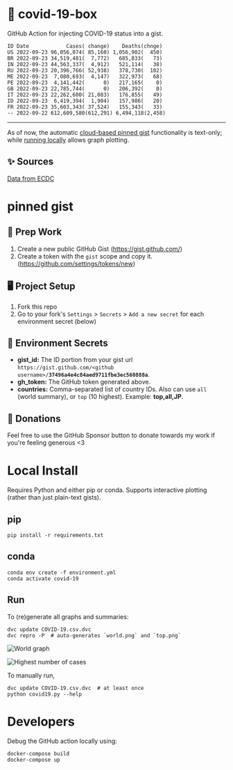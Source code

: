 # 🏥 covid-19-box

GitHub Action for injecting COVID-19 status into a gist.

```
ID Date            Cases( change)    Deaths(chnge)
US 2022-09-23 96,056,074( 85,160) 1,056,902(  450)
BR 2022-09-23 34,519,481(  7,772)   685,833(   73)
IN 2022-09-23 44,563,337(  4,912)   521,114(   38)
RU 2022-09-23 20,396,766( 52,938)   378,730(  102)
ME 2022-09-23  7,080,693(  4,147)   322,973(   68)
PE 2022-09-23  4,141,442(      0)   217,165(    0)
GB 2022-09-23 22,785,744(      0)   206,392(    0)
IT 2022-09-23 22,262,600( 21,083)   176,855(   49)
ID 2022-09-23  6,419,394(  1,904)   157,986(   20)
FR 2022-09-23 35,603,343( 37,524)   155,343(   33)
-- 2022-09-22 612,609,580(612,291) 6,494,118(2,458)
```

---

As of now, the automatic [cloud-based pinned gist](#pinned-gist) functionality is text-only;
while [running locally](#local-install) allows graph plotting.

## ✨ Sources

[Data from ECDC](https://www.ecdc.europa.eu/en/publications-data/download-todays-data-geographic-distribution-covid-19-cases-worldwide)

# pinned gist

## 🎒 Prep Work
1. Create a new public GitHub Gist (https://gist.github.com/)
1. Create a token with the `gist` scope and copy it. (https://github.com/settings/tokens/new)

## 🖥 Project Setup
1. Fork this repo
1. Go to your fork's `Settings` > `Secrets` > `Add a new secret` for each environment secret (below)

## 🤫 Environment Secrets
- **gist_id:** The ID portion from your gist url `https://gist.github.com/<github username>/`**`37496a4e4c84aed9711fbe3ec560888a`**.
- **gh_token:** The GitHub token generated above.
- **countries:** Comma-separated list of country IDs. Also can use `all` (world summary), or `top` (10 highest). Example: **top,all,JP**.

## 💸 Donations

Feel free to use the GitHub Sponsor button to donate towards my work if you're feeling generous <3

# Local Install

Requires Python and either pip or conda. Supports interactive plotting (rather than just plain-text gists).

## pip

```
pip install -r requirements.txt
```

## conda

```
conda env create -f environment.yml
conda activate covid-19
```

## Run

To (re)generate all graphs and summaries:

```
dvc update COVID-19.csv.dvc
dvc repro -P  # auto-generates `world.png` and `top.png`
```

![World graph](world.png)

![Highest number of cases](top.png)

To manually run,

```
dvc update COVID-19.csv.dvc  # at least once
python covid19.py --help
```

# Developers

Debug the GitHub action locally using:

```
docker-compose build
docker-compose up
```
